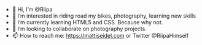 - 👋 Hi, I’m @Riipa
- 👀 I’m interested in riding road my bikes, photography, learning new skills
- 🌱 I’m currently learning HTML5 and CSS. Because why not.
- 💞️ I’m looking to collaborate on photography projects.
- 📫 How to reach me: https://mattiseidel.com or Twitter @RiipaHimself

<!---
Riipa/Riipa is a ✨ special ✨ repository because its `README.md` (this file) appears on your GitHub profile.
You can click the Preview link to take a look at your changes.
--->
